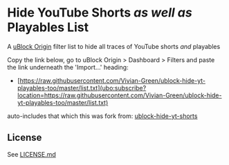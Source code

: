 # Hide YouTube Shorts *as well as* Playables List

A [uBlock Origin](https://github.com/gorhill/uBlock) filter list to hide all traces of YouTube shorts *and* playables

Copy the link below, go to uBlock Origin > Dashboard > Filters and paste the link underneath the 'Import...' heading:
- [https://raw.githubusercontent.com/Vivian-Green/ublock-hide-yt-playables-too/master/list.txt](ubo:subscribe?location=https://raw.githubusercontent.com/Vivian-Green/ublock-hide-yt-playables-too/master/list.txt)

auto-includes that which this was fork from: [ublock-hide-yt-shorts](https://github.com/gijsdev/ublock-hide-yt-shorts)

## License

See [LICENSE.md](https://github.com/Vivian-Green/ublock-hide-yt-playables-too/blob/master/LICENSE.md)
